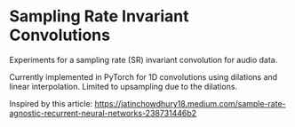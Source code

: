 # Sampling Rate Invariant Convolutions

Experiments for a sampling rate (SR) invariant convolution for audio data.

Currently implemented in PyTorch for 1D convolutions using dilations and linear interpolation.
Limited to upsampling due to the dilations.

Inspired by this article: https://jatinchowdhury18.medium.com/sample-rate-agnostic-recurrent-neural-networks-238731446b2
